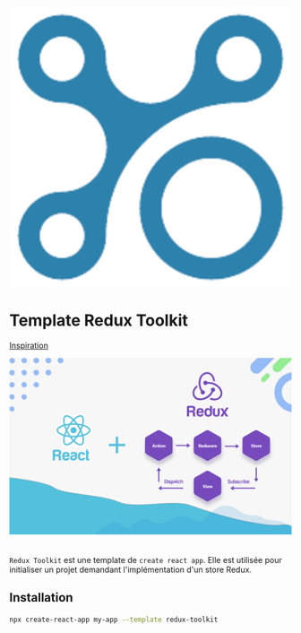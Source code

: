 <p align="center">
  <img src="./readme/ocade-template-redux-toolkit-1.png" />
</p>

# Template Redux Toolkit
[Inspiration](https://dmnchzl.medium.com/comment-cr%C3%A9er-un-template-pour-cra-%EF%B8%8F-2ad38421b7b4)

![Redux Toolkit](./readme/redux.jpg)
<br/>
<br/>
<br/>
`Redux Toolkit` est une template de `create react app`. Elle est utilisée pour initialiser un projet demandant l'implémentation d'un store Redux.

## Installation

```bash
npx create-react-app my-app --template redux-toolkit
```
